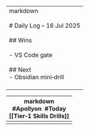 
|                                                                                                                                 |
| ------------------------------------------------------------------------------------------------------------------------------- |
| markdown<br><br># Daily Log – 16 Jul 2025<br><br>## Wins<br><br>- VS Code gate <br><br>## Next<br>- Obsidian mini‑drill<br><br> |

| markdown<br>#Apollyon  #Today<br>[[Tier‑1 Skills Drills]]<br> |
| ------------------------------------------------------------- |
|                                                               |
